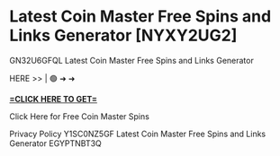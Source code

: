 # Latest Coin Master Free Spins and Links Generator [NYXY2UG2]

GN32U6GFQL Latest Coin Master Free Spins and Links Generator

HERE >> | 🟢 ➜ ➜ 

**[=CLICK HERE TO GET=](https://www.google.com/url?q=https%3A%2F%2Fappbitly.com%2FHfTDO)**

Click Here for Free Coin Master Spins

Privacy Policy Y1SC0NZ5GF Latest Coin Master Free Spins and Links Generator EGYPTNBT3Q

